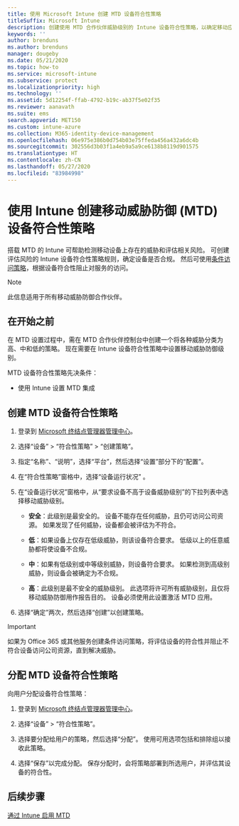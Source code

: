 ```yaml
---
title: 使用 Microsoft Intune 创建 MTD 设备符合性策略
titleSuffix: Microsoft Intune
description: 创建使用 MTD 合作伙伴威胁级别的 Intune 设备符合性策略，以确定移动应用是否可以访问公司资源。
keywords: ''
author: brenduns
ms.author: brenduns
manager: dougeby
ms.date: 05/21/2020
ms.topic: how-to
ms.service: microsoft-intune
ms.subservice: protect
ms.localizationpriority: high
ms.technology: ''
ms.assetid: 5d12254f-ffab-4792-b19c-ab37f5e02f35
ms.reviewer: aanavath
ms.suite: ems
search.appverid: MET150
ms.custom: intune-azure
ms.collection: M365-identity-device-management
ms.openlocfilehash: 06e975e386b0d754b03e75ffeda456a432a6dc4b
ms.sourcegitcommit: 302556d3b03f1a4eb9a5a9ce6138b8119d901575
ms.translationtype: HT
ms.contentlocale: zh-CN
ms.lasthandoff: 05/27/2020
ms.locfileid: "83984998"
---
```

# <a name="create-mobile-threat-defense-mtd-device-compliance-policy-with-intune"></a>使用 Intune 创建移动威胁防御 (MTD) 设备符合性策略

搭载 MTD 的 Intune 可帮助检测移动设备上存在的威胁和评估相关风险。 可创建评估风险的 Intune 设备符合性策略规则，确定设备是否合规。 然后可使用[条件访问策略](create-conditional-access-intune.md)，根据设备符合性阻止对服务的访问。

> [!NOTE]
> 此信息适用于所有移动威胁防御合作伙伴。

## <a name="before-you-begin"></a>在开始之前

在 MTD 设置过程中，需在 MTD 合作伙伴控制台中创建一个将各种威胁分类为高、中和低的策略。 现在需要在 Intune 设备符合性策略中设置移动威胁防御级别。

MTD 设备符合性策略先决条件：

- 使用 Intune 设置 MTD 集成

## <a name="to-create-an-mtd-device-compliance-policy"></a>创建 MTD 设备符合性策略

1. 登录到 [Microsoft 终结点管理器管理中心](https://go.microsoft.com/fwlink/?linkid=2109431)。

2. 选择“设备” > “符合性策略” > “创建策略”。

3. 指定“名称”、“说明”，选择“平台”，然后选择“设置”部分下的“配置”。

4. 在“符合性策略”窗格中，选择“设备运行状况” 。

5. 在“设备运行状况”窗格中，从“要求设备不高于设备威胁级别”的下拉列表中选择移动威胁级别。

   - **安全**：此级别是最安全的。 设备不能存在任何威胁，且仍可访问公司资源。 如果发现了任何威胁，设备都会被评估为不符合。

   - **低**：如果设备上仅存在低级威胁，则该设备符合要求。 低级以上的任意威胁都将使设备不合规。

   - **中**：如果有低级别或中等级别威胁，则设备符合要求。 如果检测到高级别威胁，则设备会被确定为不合规。

   - **高**：此级别是最不安全的威胁级别。 此选项将许可所有威胁级别，且仅将移动威胁防御用作报告目的。 设备必须使用此设置激活 MTD 应用。

6. 选择“确定”两次，然后选择“创建”以创建策略。

> [!IMPORTANT]
> 如果为 Office 365 或其他服务创建条件访问策略，将评估设备的符合性并阻止不符合设备访问公司资源，直到解决威胁。

## <a name="to-assign-an-mtd-device-compliance-policy"></a>分配 MTD 设备符合性策略

向用户分配设备符合性策略：

1. 登录到 [Microsoft 终结点管理器管理中心](https://go.microsoft.com/fwlink/?linkid=2109431)。

2. 选择“设备” > “符合性策略”。

3. 选择要分配给用户的策略，然后选择“分配”。 使用可用选项包括和排除组以接收此策略。  

4. 选择“保存”以完成分配。 保存分配时，会将策略部署到所选用户，并评估其设备的符合性。

## <a name="next-steps"></a>后续步骤

[通过 Intune 启用 MTD](mtd-connector-enable.md)
